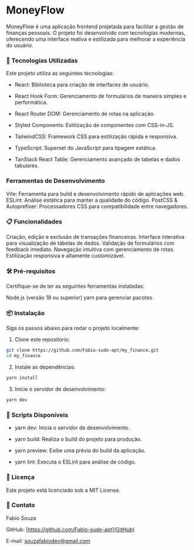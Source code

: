# MoneyFlow

MoneyFlow é uma aplicação frontend projetada para facilitar a gestão de finanças pessoais. O projeto foi desenvolvido com tecnologias modernas, oferecendo uma interface reativa e estilizada para melhorar a experiência do usuário.

### 🚀 Tecnologias Utilizadas
Este projeto utiliza as seguintes tecnologias:

- React: Biblioteca para criação de interfaces de usuário.

- React Hook Form: Gerenciamento de formulários de maneira simples e performática.

- React Router DOM: Gerenciamento de rotas na aplicação.

- Styled Components: Estilização de componentes com CSS-in-JS.

- TailwindCSS: Framework CSS para estilização rápida e responsiva.

- TypeScript: Superset do JavaScript para tipagem estática.

- TanStack React Table: Gerenciamento avançado de tabelas e dados tabulares.

### Ferramentas de Desenvolvimento
Vite: Ferramenta para build e desenvolvimento rápido de aplicações web.
ESLint: Análise estática para manter a qualidade do código.
PostCSS & Autoprefixer: Processadores CSS para compatibilidade entre navegadores.


### 📋 Funcionalidades
Criação, edição e exclusão de transações financeiras.
Interface interativa para visualização de tabelas de dados.
Validação de formulários com feedback imediato.
Navegação intuitiva com gerenciamento de rotas.
Estilização responsiva e altamente customizável.

### 🛠️ Pré-requisitos
Certifique-se de ter as seguintes ferramentas instaladas:

Node.js (versão 18 ou superior)
yarn para gerenciar pacotes

### 📦 Instalação
Siga os passos abaixo para rodar o projeto localmente:

1. Clone este repositório:
```bash
git clone https://github.com/Fabio-sudo-apt/my_finance.git
cd my_finance
```
2. Instale as dependências:
```bash
yarn install
```
3. Inicie o servidor de desenvolvimento:
```bash
yarn dev
```

### 🔧 Scripts Disponíveis
- yarn dev: Inicia o servidor de desenvolvimento.

- yarn build: Realiza o build do projeto para produção.

- yarn preview: Exibe uma prévia do build da aplicação.

- yarn lint: Executa o ESLint para análise de código.

### 📄 Licença
Este projeto está licenciado sob a MIT License.

### 📧 Contato
Fabio Souza

GitHub: [https://github.com/Fabio-sudo-apt](GitHub)

E-mail: souzafabiodev@gmail.com